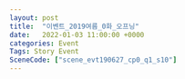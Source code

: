 ```yaml
---
layout: post
title:  "이벤트_2019여름_0화_오프닝"
date:   2022-01-03 11:00:00 +0000
categories: Event
Tags: Story Event
SceneCode: ["scene_evt190627_cp0_q1_s10"]
---
```


